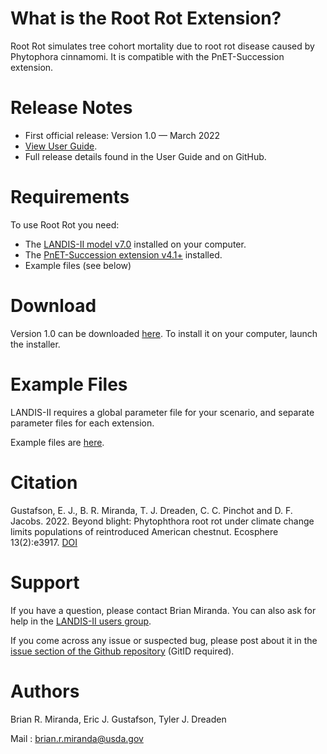 # What is the Root Rot Extension?

Root Rot simulates tree cohort mortality due to root rot disease caused by Phytophora cinnamomi.  It is compatible with the PnET-Succession extension.

# Release Notes

- First official release: Version 1.0 — March 2022
- [View User Guide](https://github.com/LANDIS-II-Foundation/Extension-Root-Rot/blob/master/Docs/LANDIS-II%20Root%20Rot%20v1.0%20User%20Guide.pdf).
- Full release details found in the User Guide and on GitHub.

# Requirements

To use Root Rot you need:

- The [LANDIS-II model v7.0](http://www.landis-ii.org/install) installed on your computer.
- The [PnET-Succession extension v4.1+](http://www.landis-ii.org/extensions/pnet-succession) installed.
- Example files (see below)

# Download

Version 1.0 can be downloaded [here](https://github.com/LANDIS-II-Foundation/Extension-Root-Rot/raw/master/Deploy/installer/LANDIS-II-V7%20Root%20Rot%201.0-setup.exe).  To install it on your computer, launch the installer.

# Example Files

LANDIS-II requires a global parameter file for your scenario, and separate parameter files for each extension.

Example files are [here](https://github.com/LANDIS-II-Foundation/Extension-Root-Rot/blob/master/Deploy/example/RootRot_example.zip).

# Citation

Gustafson, E. J., B. R. Miranda, T. J. Dreaden, C. C. Pinchot and D. F. Jacobs. 2022. Beyond blight: Phytophthora root rot under climate change limits populations of reintroduced American chestnut.  Ecosphere 13(2):e3917. [DOI](https://doi.org/10.1002/ecs2.3917)

# Support

If you have a question, please contact Brian Miranda. 
You can also ask for help in the [LANDIS-II users group](http://www.landis-ii.org/users).

If you come across any issue or suspected bug, please post about it in the [issue section of the Github repository](https://github.com/LANDIS-II-Foundation/Extension-Root-Rot/issues) (GitID required).

# Authors

Brian R. Miranda, Eric J. Gustafson, Tyler J. Dreaden

Mail : brian.r.miranda@usda.gov
